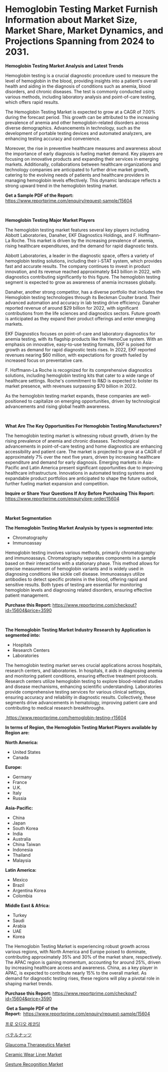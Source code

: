 <p><h1>Hemoglobin Testing Market Furnish Information about Market Size, Market Share, Market Dynamics, and Projections Spanning from 2024 to 2031.</h1></p><p><strong>Hemoglobin Testing Market Analysis and Latest Trends</strong></p>
<p><p>Hemoglobin testing is a crucial diagnostic procedure used to measure the level of hemoglobin in the blood, providing insights into a patient's overall health and aiding in the diagnosis of conditions such as anemia, blood disorders, and chronic diseases. The test is commonly conducted using various methods, including laboratory analysis and point-of-care testing, which offers rapid results.</p><p>The Hemoglobin Testing Market is expected to grow at a CAGR of 7.00% during the forecast period. This growth can be attributed to the increasing prevalence of anemia and other hemoglobin-related disorders across diverse demographics. Advancements in technology, such as the development of portable testing devices and automated analyzers, are enhancing testing accuracy and convenience.</p><p>Moreover, the rise in preventive healthcare measures and awareness about the importance of early diagnosis is fueling market demand. Key players are focusing on innovative products and expanding their services in emerging markets. Additionally, collaborations between healthcare organizations and technology companies are anticipated to further drive market growth, catering to the evolving needs of patients and healthcare providers in managing hemoglobin levels effectively. This dynamic landscape reflects a strong upward trend in the hemoglobin testing market.</p></p>
<p><strong>Get a Sample PDF of the Report:&nbsp;</strong> <a href="https://www.reportprime.com/enquiry/request-sample/15604?utm_campaign=123&utm_medium=2&utm_source=Github&utm_content=ia&utm_term=30112024&utm_id=hemoglobin-testing">https://www.reportprime.com/enquiry/request-sample/15604</a></p>
<p>&nbsp;</p>
<p><strong>Hemoglobin Testing Major Market Players</strong></p>
<p><p>The hemoglobin testing market features several key players including Abbott Laboratories, Danaher, EKF Diagnostics Holdings, and F. Hoffmann-La Roche. This market is driven by the increasing prevalence of anemia, rising healthcare expenditures, and the demand for rapid diagnostic tests.</p><p>Abbott Laboratories, a leader in the diagnostic space, offers a variety of hemoglobin testing solutions, including their i-STAT system, which provides fast and accurate results. The company continues to invest in product innovation, and its revenue reached approximately $43 billion in 2022, with diagnostics contributing significantly to this figure. The hemoglobin testing segment is expected to grow as awareness of anemia increases globally.</p><p>Danaher, another strong competitor, has a diverse portfolio that includes the Hemoglobin testing technologies through its Beckman Coulter brand. Their advanced automation and accuracy in lab testing drive efficiency. Danaher reported revenue of around $29 billion for 2022, with significant contributions from the life sciences and diagnostics sectors. Future growth is anticipated as they expand their product offerings and enter emerging markets.</p><p>EKF Diagnostics focuses on point-of-care and laboratory diagnostics for anemia testing, with its flagship products like the HemoCue system. With an emphasis on innovative, easy-to-use testing formats, EKF is poised for growth as demand for rapid diagnostic tests rises. In 2022, EKF reported revenues nearing $60 million, with expectations for growth fueled by increased focus on preventative care.</p><p>F. Hoffmann-La Roche is recognized for its comprehensive diagnostics solutions, including hemoglobin testing kits that cater to a wide range of healthcare settings. Roche's commitment to R&D is expected to bolster its market presence, with revenues surpassing $70 billion in 2022. </p><p>As the hemoglobin testing market expands, these companies are well-positioned to capitalize on emerging opportunities, driven by technological advancements and rising global health awareness.</p></p>
<p>&nbsp;</p>
<p><strong>What Are The Key Opportunities For Hemoglobin Testing Manufacturers?</strong></p>
<p><p>The hemoglobin testing market is witnessing robust growth, driven by the rising prevalence of anemia and chronic diseases. Technological advancements in point-of-care testing and home diagnostics are enhancing accessibility and patient care. The market is projected to grow at a CAGR of approximately 7% over the next five years, driven by increasing healthcare expenditure and demand for early diagnosis. Emerging markets in Asia-Pacific and Latin America present significant opportunities due to improving healthcare infrastructure. Innovations in automated testing systems and expandable product portfolios are anticipated to shape the future outlook, further fueling market expansion and competition.</p></p>
<p><strong>Inquire or Share Your Questions If Any Before Purchasing This Report:</strong> <a href="https://www.reportprime.com/enquiry/pre-order/15604?utm_campaign=123&utm_medium=2&utm_source=Github&utm_content=ia&utm_term=30112024&utm_id=hemoglobin-testing">https://www.reportprime.com/enquiry/pre-order/15604</a></p>
<p>&nbsp;</p>
<p><strong>Market Segmentation</strong></p>
<p><strong>The Hemoglobin Testing Market Analysis by types is segmented into:</strong></p>
<p><ul><li>Chromatography</li><li>Immunoassay</li></ul></p>
<p><p>Hemoglobin testing involves various methods, primarily chromatography and immunoassays. Chromatography separates components in a sample based on their interactions with a stationary phase. This method allows for precise measurement of hemoglobin variants and is widely used in diagnosing conditions like sickle cell disease. Immunoassays utilize antibodies to detect specific proteins in the blood, offering rapid and sensitive results. Both types of testing are essential for monitoring hemoglobin levels and diagnosing related disorders, ensuring effective patient management.</p></p>
<p><strong>Purchase this Report:&nbsp;</strong><a href="https://www.reportprime.com/checkout?id=15604&price=3590&utm_campaign=123&utm_medium=2&utm_source=Github&utm_content=ia&utm_term=30112024&utm_id=hemoglobin-testing">https://www.reportprime.com/checkout?id=15604&price=3590</a></p>
<p>&nbsp;</p>
<p><strong>The Hemoglobin Testing Market Industry Research by Application is segmented into:</strong></p>
<p><ul><li>Hospitals</li><li>Research Centers</li><li>Laboratories</li></ul></p>
<p><p>The hemoglobin testing market serves crucial applications across hospitals, research centers, and laboratories. In hospitals, it aids in diagnosing anemia and monitoring patient conditions, ensuring effective treatment protocols. Research centers utilize hemoglobin testing to explore blood-related studies and disease mechanisms, enhancing scientific understanding. Laboratories provide comprehensive testing services for various clinical settings, ensuring accuracy and reliability in diagnostic results. Collectively, these segments drive advancements in hematology, improving patient care and contributing to medical research breakthroughs.</p></p>
<p><a href="https://www.reportprime.com/hemoglobin-testing-r15604?utm_campaign=123&utm_medium=2&utm_source=Github&utm_content=ia&utm_term=30112024&utm_id=hemoglobin-testing">&nbsp;https://www.reportprime.com/hemoglobin-testing-r15604</a></p>
<p><strong>In terms of Region, the Hemoglobin Testing Market Players available by Region are:</strong></p>
<p>
    <p> <strong> North America: </strong>
        <ul>
            <li>United States</li>
            <li>Canada</li>
        </ul>
        </p> 
    <p> <strong> Europe: </strong>
        <ul>
            <li>Germany</li>
            <li>France</li>
            <li>U.K.</li>
            <li>Italy</li>
            <li>Russia</li>
        </ul>
        </p> 
    <p> <strong> Asia-Pacific: </strong>
        <ul>
            <li>China</li>
            <li>Japan</li>
            <li>South Korea</li>
            <li>India</li>
            <li>Australia</li>
            <li>China Taiwan</li>
            <li>Indonesia</li>
            <li>Thailand</li>
            <li>Malaysia</li>
        </ul>
        </p> 
    <p> <strong> Latin America: </strong>
        <ul>
            <li>Mexico</li>
            <li>Brazil</li>
            <li>Argentina Korea</li>
            <li>Colombia</li>
        </ul>
        </p> 
    <p> <strong> Middle East & Africa: </strong>
        <ul>
            <li>Turkey</li>
            <li>Saudi</li>
            <li>Arabia</li>
            <li>UAE</li>
            <li>Korea</li>
        </ul>
    </p>
    </p>
<p><p>The Hemoglobin Testing Market is experiencing robust growth across various regions, with North America and Europe poised to dominate, contributing approximately 35% and 30% of the market share, respectively. The APAC region is gaining momentum, accounting for around 25%, driven by increasing healthcare access and awareness. China, as a key player in APAC, is expected to contribute nearly 15% to the overall market. As demand for diagnostic testing rises, these regions will play a pivotal role in shaping market trends.</p></p>
<p><strong>Purchase this Report: </strong><a href="https://www.reportprime.com/checkout?id=15604&price=3590&utm_campaign=123&utm_medium=2&utm_source=Github&utm_content=ia&utm_term=30112024&utm_id=hemoglobin-testing">https://www.reportprime.com/checkout?id=15604&price=3590</a></p>
<p>&nbsp;<strong>Get a Sample PDF of the Report:&nbsp;&nbsp;</strong><a href="https://www.reportprime.com/enquiry/request-sample/15604?utm_campaign=123&utm_medium=2&utm_source=Github&utm_content=ia&utm_term=30112024&utm_id=hemoglobin-testing">https://www.reportprime.com/enquiry/request-sample/15604</a></p>
<p><strong></strong></p>
<p><p><a href="https://github.com/laholand/Market-Research-Report-List-6/blob/main/119658026618.md?utm_campaign=123&utm_medium=2&utm_source=Github&utm_content=ia&utm_term=30112024&utm_id=hemoglobin-testing">프로 오디오 레코딩</a></p><p><a href="https://github.com/mohamedbakry57/Market-Research-Report-List-6/blob/main/209238526268.md?utm_campaign=123&utm_medium=2&utm_source=Github&utm_content=ia&utm_term=30112024&utm_id=hemoglobin-testing">ベテルナッツ</a></p><p><a href="https://github.com/luckyshygirl/Market-Research-Report-List-6/blob/main/glaucoma-therapeutics-market.md?utm_campaign=123&utm_medium=2&utm_source=Github&utm_content=ia&utm_term=30112024&utm_id=hemoglobin-testing">Glaucoma Therapeutics Market</a></p><p><a href="https://www.linkedin.com/pulse/key-drivers-ceramic-wear-liner-market-trends-future-outlook-raple?utm_campaign=123&utm_medium=2&utm_source=Github&utm_content=ia&utm_term=30112024&utm_id=hemoglobin-testing">Ceramic Wear Liner Market</a></p><p><a href="https://github.com/vimar16th/Market-Research-Report-List-6/blob/main/gesture-recognition-market.md?utm_campaign=123&utm_medium=2&utm_source=Github&utm_content=ia&utm_term=30112024&utm_id=hemoglobin-testing">Gesture Recognition Market</a></p></p>